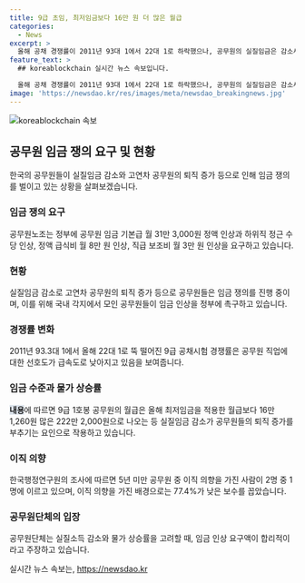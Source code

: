 ```yaml
---
title: 9급 초임, 최저임금보다 16만 원 더 많은 월급
categories:
  - News
excerpt: >
  올해 공채 경쟁률이 2011년 93대 1에서 22대 1로 하락했으나, 공무원의 실질임금은 감소세를 보이고 있다. 이에 공무원노조는 공무원 임금 31만 3000원 인상과 같은 요구를 내세워 정부에 촉구하고 있다. 임금 대비 고물가 시대를 감안할 때, 하위직 공무원의 보수가 여전히 적은 수준이라는 지적이 나오고 있으며, 이에 대한 우려가 커지고 있다.돈을 생활하기에 부족한 공무원의 현실을 반영한 요구이며, 이를 통해 전체 노동자들의 임금을 결정하는 데 중요한 지표가 될 것이라고 전망되고 있다.
feature_text: >
  ## koreablockchain 실시간 뉴스 속보입니다.

  올해 공채 경쟁률이 2011년 93대 1에서 22대 1로 하락했으나, 공무원의 실질임금은 감소세를 보이고 있다. 이에 공무원노조는 공무원 임금 31만 3000원 인상과 같은 요구를 내세워 정부에 촉구하고 있다. 임금 대비 고물가 시대를 감안할 때, 하위직 공무원의 보수가 여전히 적은 수준이라는 지적이 나오고 있으며, 이에 대한 우려가 커지고 있다.돈을 생활하기에 부족한 공무원의 현실을 반영한 요구이며, 이를 통해 전체 노동자들의 임금을 결정하는 데 중요한 지표가 될 것이라고 전망되고 있다.
image: 'https://newsdao.kr/res/images/meta/newsdao_breakingnews.jpg'
---
```


<p><img src="https://newsdao.kr/res/images/meta/newsdao_breakingnews.jpg" alt="koreablockchain 속보" /></p>

<h2 data-ke-size="size26">공무원 임금 쟁의 요구 및 현황</h2>

<p data-ke-size="size16">한국의 공무원들이 실질임금 감소와 고연차 공무원의 퇴직 증가 등으로 인해 임금 쟁의를 벌이고 있는 상황을 살펴보겠습니다.</p>

<h3><b>임금 쟁의 요구</b></h3>

<p data-ke-size="size16">공무원노조는 정부에 공무원 임금 기본급 월 31만 3,000원 정액 인상과 하위직 정근 수당 인상, 정액 급식비 월 8만 원 인상, 직급 보조비 월 3만 원 인상을 요구하고 있습니다.</p>

<h3><b>현황</b></h3>

<p data-ke-size="size16">실질임금 감소로 고연차 공무원의 퇴직 증가 등으로 공무원들은 임금 쟁의를 진행 중이며, 이를 위해 국내 각지에서 모인 공무원들이 임금 인상을 정부에 촉구하고 있습니다.</p>

<h3><b>경쟁률 변화</b></h3>

<p data-ke-size="size16">2011년 93.3대 1에서 올해 22대 1로 뚝 떨어진 9급 공채시험 경쟁률은 공무원 직업에 대한 선호도가 급속도로 낮아지고 있음을 보여줍니다.</p>

<h3><b>임금 수준과 물가 상승률</b></h3>

<p data-ke-size="size16"><b><span style="background-color: #21538527;">내용</span></b>에 따르면 9급 1호봉 공무원의 월급은 올해 최저임금을 적용한 월급보다 16만 1,260원 많은 222만 2,000원으로 나오는 등 실질임금 감소가 공무원들의 퇴직 증가를 부추기는 요인으로 작용하고 있습니다.</p>

<h3><b>이직 의향</b></h3>

<p data-ke-size="size16">한국행정연구원의 조사에 따르면 5년 미만 공무원 중 이직 의향을 가진 사람이 2명 중 1명에 이르고 있으며, 이직 의향을 가진 배경으로는 77.4%가 낮은 보수를 꼽았습니다.</p>

<h3><b>공무원단체의 입장</b></h3>

<p data-ke-size="size16">공무원단체는 실질소득 감소와 물가 상승률을 고려할 때, 임금 인상 요구액이 합리적이라고 주장하고 있습니다.</p>
실시간 뉴스 속보는, <a href="https://newsdao.kr" rel="dofollow">https://newsdao.kr</a>


